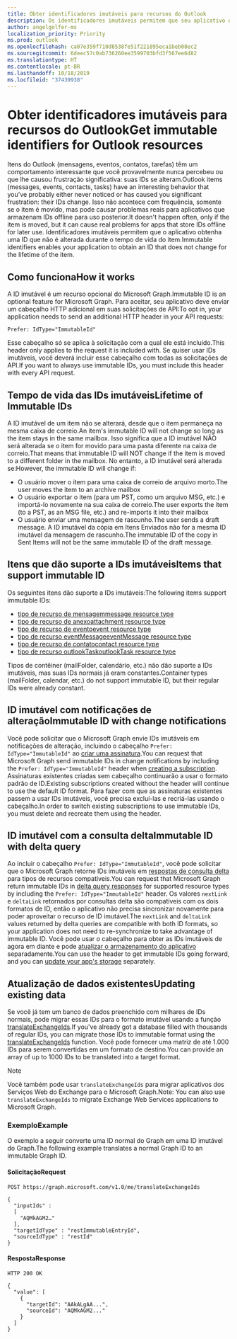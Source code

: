 ```yaml
---
title: Obter identificadores imutáveis para recursos do Outlook
description: Os identificadores imutáveis permitem que seu aplicativo obtenha uma ID para itens do Outlook que não muda durante a vida útil do item.
author: angelgolfer-ms
localization_priority: Priority
ms.prod: outlook
ms.openlocfilehash: ca07e359f710d8538fe51f221895eca1beb08ec2
ms.sourcegitcommit: 6deec57c0ab736260ee3599703bfd3f567ee6d82
ms.translationtype: HT
ms.contentlocale: pt-BR
ms.lasthandoff: 10/18/2019
ms.locfileid: "37439938"
---
```

# <a name="get-immutable-identifiers-for-outlook-resources"></a><span data-ttu-id="c242d-103">Obter identificadores imutáveis para recursos do Outlook</span><span class="sxs-lookup"><span data-stu-id="c242d-103">Get immutable identifiers for Outlook resources</span></span>

<span data-ttu-id="c242d-104">Itens do Outlook (mensagens, eventos, contatos, tarefas) têm um comportamento interessante que você provavelmente nunca percebeu ou que lhe causou frustração significativa: suas IDs se alteram.</span><span class="sxs-lookup"><span data-stu-id="c242d-104">Outlook items (messages, events, contacts, tasks) have an interesting behavior that you've probably either never noticed or has caused you significant frustration: their IDs change.</span></span> <span data-ttu-id="c242d-105">Isso não acontece com frequência, somente se o item é movido, mas pode causar problemas reais para aplicativos que armazenam IDs offline para uso posterior.</span><span class="sxs-lookup"><span data-stu-id="c242d-105">It doesn't happen often, only if the item is moved, but it can cause real problems for apps that store IDs offline for later use.</span></span> <span data-ttu-id="c242d-106">Identificadores imutáveis permitem que o aplicativo obtenha uma ID que não é alterada durante o tempo de vida do item.</span><span class="sxs-lookup"><span data-stu-id="c242d-106">Immutable identifiers enables your application to obtain an ID that does not change for the lifetime of the item.</span></span>

## <a name="how-it-works"></a><span data-ttu-id="c242d-107">Como funciona</span><span class="sxs-lookup"><span data-stu-id="c242d-107">How it works</span></span>

<span data-ttu-id="c242d-108">A ID imutável é um recurso opcional do Microsoft Graph.</span><span class="sxs-lookup"><span data-stu-id="c242d-108">Immutable ID is an optional feature for Microsoft Graph.</span></span> <span data-ttu-id="c242d-109">Para aceitar, seu aplicativo deve enviar um cabeçalho HTTP adicional em suas solicitações de API:</span><span class="sxs-lookup"><span data-stu-id="c242d-109">To opt in, your application needs to send an additional HTTP header in your API requests:</span></span>

```http
Prefer: IdType="ImmutableId"
```

<span data-ttu-id="c242d-110">Esse cabeçalho só se aplica à solicitação com a qual ele está incluído.</span><span class="sxs-lookup"><span data-stu-id="c242d-110">This header only applies to the request it is included with.</span></span> <span data-ttu-id="c242d-111">Se quiser usar IDs imutáveis, você deverá incluir esse cabeçalho com todas as solicitações de API.</span><span class="sxs-lookup"><span data-stu-id="c242d-111">If you want to always use immutable IDs, you must include this header with every API request.</span></span>

## <a name="lifetime-of-immutable-ids"></a><span data-ttu-id="c242d-112">Tempo de vida das IDs imutáveis</span><span class="sxs-lookup"><span data-stu-id="c242d-112">Lifetime of Immutable IDs</span></span>

<span data-ttu-id="c242d-113">A ID imutável de um item não se alterará, desde que o item permaneça na mesma caixa de correio.</span><span class="sxs-lookup"><span data-stu-id="c242d-113">An item's immutable ID will not change so long as the item stays in the same mailbox.</span></span> <span data-ttu-id="c242d-114">Isso significa que a ID imutável NÃO será alterada se o item for movido para uma pasta diferente na caixa de correio.</span><span class="sxs-lookup"><span data-stu-id="c242d-114">That means that immutable ID will NOT change if the item is moved to a different folder in the mailbox.</span></span> <span data-ttu-id="c242d-115">No entanto, a ID imutável será alterada se:</span><span class="sxs-lookup"><span data-stu-id="c242d-115">However, the immutable ID will change if:</span></span>

- <span data-ttu-id="c242d-116">O usuário mover o item para uma caixa de correio de arquivo morto.</span><span class="sxs-lookup"><span data-stu-id="c242d-116">The user moves the item to an archive mailbox</span></span>
- <span data-ttu-id="c242d-117">O usuário exportar o item (para um PST, como um arquivo MSG, etc.) e importá-lo novamente na sua caixa de correio.</span><span class="sxs-lookup"><span data-stu-id="c242d-117">The user exports the item (to a PST, as an MSG file, etc.) and re-imports it into their mailbox</span></span>
- <span data-ttu-id="c242d-118">O usuário enviar uma mensagem de rascunho.</span><span class="sxs-lookup"><span data-stu-id="c242d-118">The user sends a draft message.</span></span> <span data-ttu-id="c242d-119">A ID imutável da cópia em Itens Enviados não for a mesma ID imutável da mensagem de rascunho.</span><span class="sxs-lookup"><span data-stu-id="c242d-119">The immutable ID of the copy in Sent Items will not be the same immutable ID of the draft message.</span></span>

## <a name="items-that-support-immutable-id"></a><span data-ttu-id="c242d-120">Itens que dão suporte a IDs imutáveis</span><span class="sxs-lookup"><span data-stu-id="c242d-120">Items that support immutable ID</span></span>

<span data-ttu-id="c242d-121">Os seguintes itens dão suporte a IDs imutáveis:</span><span class="sxs-lookup"><span data-stu-id="c242d-121">The following items support immutable IDs:</span></span>

- [<span data-ttu-id="c242d-122">tipo de recurso de mensagem</span><span class="sxs-lookup"><span data-stu-id="c242d-122">message resource type</span></span>](/graph/api/resources/message)
- [<span data-ttu-id="c242d-123">tipo de recurso de anexo</span><span class="sxs-lookup"><span data-stu-id="c242d-123">attachment resource type</span></span>](/graph/api/resources/attachment)
- [<span data-ttu-id="c242d-124">tipo de recurso de evento</span><span class="sxs-lookup"><span data-stu-id="c242d-124">event resource type</span></span>](/graph/api/resources/event)
- [<span data-ttu-id="c242d-125">tipo de recurso eventMessage</span><span class="sxs-lookup"><span data-stu-id="c242d-125">eventMessage resource type</span></span>](/graph/api/resources/eventmessage)
- [<span data-ttu-id="c242d-126">tipo de recurso de contato</span><span class="sxs-lookup"><span data-stu-id="c242d-126">contact resource type</span></span>](/graph/api/resources/contact)
- [<span data-ttu-id="c242d-127">tipo de recurso outlookTask</span><span class="sxs-lookup"><span data-stu-id="c242d-127">outlookTask resource type</span></span>](/graph/api/resources/outlooktask)

<span data-ttu-id="c242d-128">Tipos de contêiner (mailFolder, calendário, etc.) não dão suporte a IDs imutáveis, mas suas IDs normais já eram constantes.</span><span class="sxs-lookup"><span data-stu-id="c242d-128">Container types (mailFolder, calendar, etc.) do not support immutable ID, but their regular IDs were already constant.</span></span>

## <a name="immutable-id-with-change-notifications"></a><span data-ttu-id="c242d-129">ID imutável com notificações de alteração</span><span class="sxs-lookup"><span data-stu-id="c242d-129">Immutable ID with change notifications</span></span>

<span data-ttu-id="c242d-130">Você pode solicitar que o Microsoft Graph envie IDs imutáveis em notificações de alteração, incluindo o cabeçalho `Prefer: IdType="ImmutableId"` ao [criar uma assinatura](/graph/api/subscription-post-subscriptions).</span><span class="sxs-lookup"><span data-stu-id="c242d-130">You can request that Microsoft Graph send immutable IDs in change notifications by including the `Prefer: IdType="ImmutableId"` header when [creating a subscription](/graph/api/subscription-post-subscriptions).</span></span> <span data-ttu-id="c242d-131">Assinaturas existentes criadas sem cabeçalho continuarão a usar o formato padrão de ID.</span><span class="sxs-lookup"><span data-stu-id="c242d-131">Existing subscriptions created without the header will continue to use the default ID format.</span></span> <span data-ttu-id="c242d-132">Para fazer com que as assinaturas existentes passem a usar IDs imutáveis, você precisa excluí-las e recriá-las usando o cabeçalho.</span><span class="sxs-lookup"><span data-stu-id="c242d-132">In order to switch existing subscriptions to use immutable IDs, you must delete and recreate them using the header.</span></span>

## <a name="immutable-id-with-delta-query"></a><span data-ttu-id="c242d-133">ID imutável com a consulta delta</span><span class="sxs-lookup"><span data-stu-id="c242d-133">Immutable ID with delta query</span></span>

<span data-ttu-id="c242d-134">Ao incluir o cabeçalho `Prefer: IdType="ImmutableId"`, você pode solicitar que o Microsoft Graph retorne IDs imutáveis em [respostas de consulta delta](delta-query-overview.md) para tipos de recursos compatíveis.</span><span class="sxs-lookup"><span data-stu-id="c242d-134">You can request that Microsoft Graph return immutable IDs in [delta query responses](delta-query-overview.md) for supported resource types by including the `Prefer: IdType="ImmutableId"` header.</span></span> <span data-ttu-id="c242d-135">Os valores `nextLink` e `deltaLink` retornados por consultas delta são compatíveis com os dois formatos de ID, então o aplicativo não precisa sincronizar novamente para poder aproveitar o recurso de ID imutável.</span><span class="sxs-lookup"><span data-stu-id="c242d-135">The `nextLink` and `deltaLink` values returned by delta queries are compatible with both ID formats, so your application does not need to re-synchronize to take advantage of immutable ID.</span></span> <span data-ttu-id="c242d-136">Você pode usar o cabeçalho para obter as IDs imutáveis de agora em diante e pode [atualizar o armazenamento do aplicativo](#updating-existing-data) separadamente.</span><span class="sxs-lookup"><span data-stu-id="c242d-136">You can use the header to get immutable IDs going forward, and you can [update your app's storage](#updating-existing-data) separately.</span></span>

## <a name="updating-existing-data"></a><span data-ttu-id="c242d-137">Atualização de dados existentes</span><span class="sxs-lookup"><span data-stu-id="c242d-137">Updating existing data</span></span>

<span data-ttu-id="c242d-138">Se você já tem um banco de dados preenchido com milhares de IDs normais, pode migrar essas IDs para o formato imutável usando a função [translateExchangeIds](/graph/api/user-translateexchangeids).</span><span class="sxs-lookup"><span data-stu-id="c242d-138">If you've already got a database filled with thousands of regular IDs, you can migrate those IDs to immutable format using the [translateExchangeIds](/graph/api/user-translateexchangeids) function.</span></span> <span data-ttu-id="c242d-139">Você pode fornecer uma matriz de até 1.000 IDs para serem convertidas em um formato de destino.</span><span class="sxs-lookup"><span data-stu-id="c242d-139">You can provide an array of up to 1000 IDs to be translated into a target format.</span></span>

> [!NOTE]
> <span data-ttu-id="c242d-140">Você também pode usar `translateExchangeIds` para migrar aplicativos dos Serviços Web do Exchange para o Microsoft Graph.</span><span class="sxs-lookup"><span data-stu-id="c242d-140">Note: You can also use `translateExchangeIds` to migrate Exchange Web Services applications to Microsoft Graph.</span></span>

### <a name="example"></a><span data-ttu-id="c242d-141">Exemplo</span><span class="sxs-lookup"><span data-stu-id="c242d-141">Example</span></span>

<span data-ttu-id="c242d-142">O exemplo a seguir converte uma ID normal do Graph em uma ID imutável do Graph.</span><span class="sxs-lookup"><span data-stu-id="c242d-142">The following example translates a normal Graph ID to an immutable Graph ID.</span></span>

#### <a name="request"></a><span data-ttu-id="c242d-143">Solicitação</span><span class="sxs-lookup"><span data-stu-id="c242d-143">Request</span></span>

```http
POST https://graph.microsoft.com/v1.0/me/translateExchangeIds

{
  "inputIds" :
  [
    "AQMkAGM2…"
  ],
  "targetIdType" : "restImmutableEntryId",
  "sourceIdType" : "restId"
}
```

#### <a name="response"></a><span data-ttu-id="c242d-144">Resposta</span><span class="sxs-lookup"><span data-stu-id="c242d-144">Response</span></span>

```http
HTTP 200 OK

{
  "value": [
    {
      "targetId": "AAkALgAA...",
      "sourceId": "AQMkAGM2..."
    }
  ]
}
```
